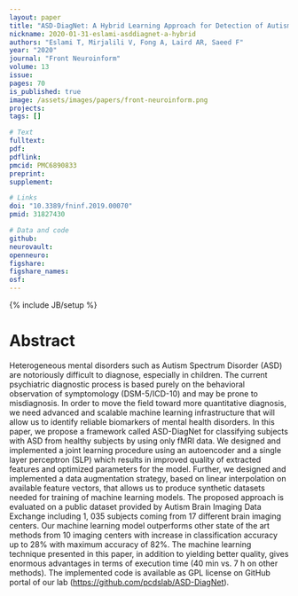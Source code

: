 ```yaml
---
layout: paper
title: "ASD-DiagNet: A Hybrid Learning Approach for Detection of Autism Spectrum Disorder Using fMRI Data"
nickname: 2020-01-31-eslami-asddiagnet-a-hybrid
authors: "Eslami T, Mirjalili V, Fong A, Laird AR, Saeed F"
year: "2020"
journal: "Front Neuroinform"
volume: 13
issue:
pages: 70
is_published: true
image: /assets/images/papers/front-neuroinform.png
projects: 
tags: []

# Text
fulltext:
pdf:
pdflink:
pmcid: PMC6890833
preprint:
supplement:

# Links
doi: "10.3389/fninf.2019.00070"
pmid: 31827430

# Data and code
github:
neurovault:
openneuro:
figshare:
figshare_names:
osf:
---
```

{% include JB/setup %}

# Abstract

Heterogeneous mental disorders such as Autism Spectrum Disorder (ASD) are notoriously difficult to diagnose, especially in children. The current psychiatric diagnostic process is based purely on the behavioral observation of symptomology (DSM-5/ICD-10) and may be prone to misdiagnosis. In order to move the field toward more quantitative diagnosis, we need advanced and scalable machine learning infrastructure that will allow us to identify reliable biomarkers of mental health disorders. In this paper, we propose a framework called ASD-DiagNet for classifying subjects with ASD from healthy subjects by using only fMRI data. We designed and implemented a joint learning procedure using an autoencoder and a single layer perceptron (SLP) which results in improved quality of extracted features and optimized parameters for the model. Further, we designed and implemented a data augmentation strategy, based on linear interpolation on available feature vectors, that allows us to produce synthetic datasets needed for training of machine learning models. The proposed approach is evaluated on a public dataset provided by Autism Brain Imaging Data Exchange including 1, 035 subjects coming from 17 different brain imaging centers. Our machine learning model outperforms other state of the art methods from 10 imaging centers with increase in classification accuracy up to 28% with maximum accuracy of 82%. The machine learning technique presented in this paper, in addition to yielding better quality, gives enormous advantages in terms of execution time (40 min vs. 7 h on other methods). The implemented code is available as GPL license on GitHub portal of our lab (https://github.com/pcdslab/ASD-DiagNet).
